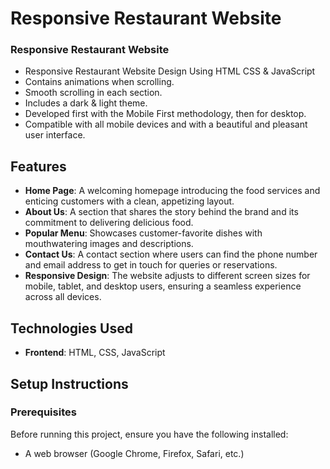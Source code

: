 # Responsive Restaurant Website

### Responsive Restaurant Website

- Responsive Restaurant Website Design Using HTML CSS & JavaScript
- Contains animations when scrolling.
- Smooth scrolling in each section.
- Includes a dark & light theme.
- Developed first with the Mobile First methodology, then for desktop.
- Compatible with all mobile devices and with a beautiful and pleasant user interface.







## Features

- **Home Page**: A welcoming homepage introducing the food services and enticing customers with a clean, appetizing layout.
- **About Us**: A section that shares the story behind the brand and its commitment to delivering delicious food.
- **Popular Menu**: Showcases customer-favorite dishes with mouthwatering images and descriptions.
- **Contact Us**: A contact section where users can find the phone number and email address to get in touch for queries or reservations.
- **Responsive Design**: The website adjusts to different screen sizes for mobile, tablet, and desktop users, ensuring a seamless experience across all devices.

## Technologies Used

- **Frontend**: HTML, CSS, JavaScript

## Setup Instructions

### Prerequisites

Before running this project, ensure you have the following installed:

- A web browser (Google Chrome, Firefox, Safari, etc.)

